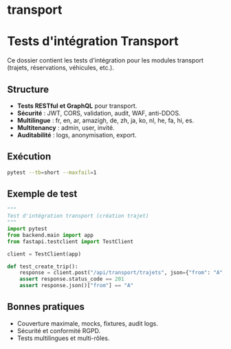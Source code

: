 # transport

# Tests d'intégration Transport

Ce dossier contient les tests d'intégration pour les modules transport (trajets, réservations, véhicules, etc.).

## Structure
- **Tests RESTful et GraphQL** pour transport.
- **Sécurité** : JWT, CORS, validation, audit, WAF, anti-DDOS.
- **Multilingue** : fr, en, ar, amazigh, de, zh, ja, ko, nl, he, fa, hi, es.
- **Multitenancy** : admin, user, invité.
- **Auditabilité** : logs, anonymisation, export.

## Exécution
```bash
pytest --tb=short --maxfail=1
```

## Exemple de test
```python
"""
Test d'intégration transport (création trajet)
"""
import pytest
from backend.main import app
from fastapi.testclient import TestClient

client = TestClient(app)

def test_create_trip():
    response = client.post("/api/transport/trajets", json={"from": "A", "to": "B"}, headers={"Authorization": "Bearer <token>"})
    assert response.status_code == 201
    assert response.json()["from"] == "A"
```

## Bonnes pratiques
- Couverture maximale, mocks, fixtures, audit logs.
- Sécurité et conformité RGPD.
- Tests multilingues et multi-rôles.
